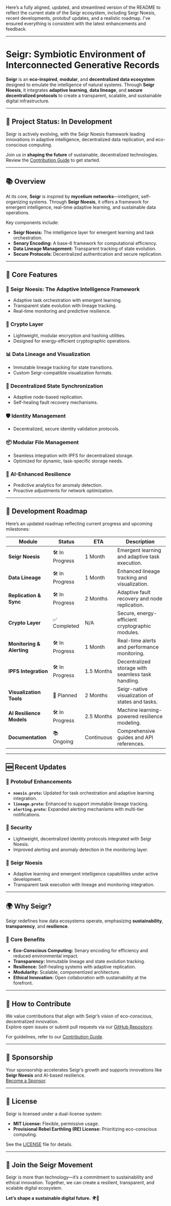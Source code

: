 Here’s a fully aligned, updated, and streamlined version of the README to reflect the current state of the Seigr ecosystem, including Seigr Noesis, recent developments, protobuf updates, and a realistic roadmap. I've ensured everything is consistent with the latest enhancements and feedback.

---

# **Seigr: Symbiotic Environment of Interconnected Generative Records**

**Seigr** is an **eco-inspired**, **modular**, and **decentralized data ecosystem** designed to emulate the intelligence of natural systems. Through **Seigr Noesis**, it integrates **adaptive learning**, **data lineage**, and **secure decentralized protocols** to create a transparent, scalable, and sustainable digital infrastructure.

---

## 📌 **Project Status: In Development**

Seigr is actively evolving, with the Seigr Noesis framework leading innovations in adaptive intelligence, decentralized data replication, and eco-conscious computing.

Join us in **shaping the future** of sustainable, decentralized technologies. Review the [Contribution Guide](CONTRIBUTING.md) to get started.

---

## 📚 **Overview**

At its core, **Seigr** is inspired by **mycelium networks**—intelligent, self-organizing systems. Through **Seigr Noesis**, it offers a framework for emergent intelligence, real-time adaptive learning, and sustainable data operations.

Key components include:
- **Seigr Noesis:** The intelligence layer for emergent learning and task orchestration.
- **Senary Encoding:** A base-6 framework for computational efficiency.
- **Data Lineage Management:** Transparent tracking of state evolution.
- **Secure Protocols:** Decentralized authentication and secure replication.

---

## 🧩 **Core Features**

### 🌱 **Seigr Noesis: The Adaptive Intelligence Framework**
- Adaptive task orchestration with emergent learning.
- Transparent state evolution with lineage tracking.
- Real-time monitoring and predictive resilience.

### 🔐 **Crypto Layer**
- Lightweight, modular encryption and hashing utilities.
- Designed for energy-efficient cryptographic operations.

### 📊 **Data Lineage and Visualization**
- Immutable lineage tracking for state transitions.
- Custom Seigr-compatible visualization formats.

### 🔄 **Decentralized State Synchronization**
- Adaptive node-based replication.
- Self-healing fault recovery mechanisms.

### 🛡️ **Identity Management**
- Decentralized, secure identity validation protocols.

### 📦 **Modular File Management**
- Seamless integration with IPFS for decentralized storage.
- Optimized for dynamic, task-specific storage needs.

### 🤖 **AI-Enhanced Resilience**
- Predictive analytics for anomaly detection.
- Proactive adjustments for network optimization.

---

## 📅 **Development Roadmap**

Here’s an updated roadmap reflecting current progress and upcoming milestones:

| **Module**                 | **Status**        | **ETA**       | **Description**                                |
|-----------------------------|-------------------|---------------|------------------------------------------------|
| **Seigr Noesis**           | 🛠️ In Progress   | 1 Month       | Emergent learning and adaptive task execution.|
| **Data Lineage**           | 🛠️ In Progress   | 1 Month       | Enhanced lineage tracking and visualization.  |
| **Replication & Sync**     | 🛠️ In Progress   | 2 Months      | Adaptive fault recovery and node replication. |
| **Crypto Layer**           | ✅ Completed      | N/A           | Secure, energy-efficient cryptographic modules.|
| **Monitoring & Alerting**  | 🛠️ In Progress   | 1 Month       | Real-time alerts and performance monitoring.  |
| **IPFS Integration**       | 🛠️ In Progress   | 1.5 Months    | Decentralized storage with seamless task handling. |
| **Visualization Tools**    | 📅 Planned       | 2 Months      | Seigr-native visualization of states and tasks.|
| **AI Resilience Models**   | 🛠️ In Progress   | 2.5 Months    | Machine learning-powered resilience modeling. |
| **Documentation**          | 📚 Ongoing       | Continuous    | Comprehensive guides and API references.      |

---

## 🆕 **Recent Updates**

### 📄 **Protobuf Enhancements**
- **`noesis.proto`:** Updated for task orchestration and adaptive learning integration.
- **`lineage.proto`:** Enhanced to support immutable lineage tracking.
- **`alerting.proto`:** Expanded alerting mechanisms with multi-tier notifications.

### 🔐 **Security**
- Lightweight, decentralized identity protocols integrated with Seigr Noesis.
- Improved alerting and anomaly detection in the monitoring layer.

### 🌟 **Seigr Noesis**
- Adaptive learning and emergent intelligence capabilities under active development.
- Transparent task execution with lineage and monitoring integration.

---

## 🌍 **Why Seigr?**

Seigr redefines how data ecosystems operate, emphasizing **sustainability**, **transparency**, and **resilience**.  

### 🎯 **Core Benefits**
- **Eco-Conscious Computing:** Senary encoding for efficiency and reduced environmental impact.
- **Transparency:** Immutable lineage and state evolution tracking.
- **Resilience:** Self-healing systems with adaptive replication.
- **Modularity:** Scalable, componentized architecture.
- **Ethical Innovation:** Open collaboration with sustainability at the forefront.

---

## 🤝 **How to Contribute**

We value contributions that align with Seigr’s vision of eco-conscious, decentralized innovation.  
Explore open issues or submit pull requests via our [GitHub Repository](https://github.com/Seigr-lab/Seigr-EcoSystem).

For guidelines, refer to our [Contribution Guide](CONTRIBUTING.md).

---

## 💖 **Sponsorship**

Your sponsorship accelerates Seigr’s growth and supports innovations like **Seigr Noesis** and AI-based resilience.  
[Become a Sponsor](https://github.com/sponsors/Seigr-lab).

---

## 📜 **License**

Seigr is licensed under a dual-license system:
- **MIT License:** Flexible, permissive usage.
- **Provisional Rebel Earthling (RE) License:** Prioritizing eco-conscious computing.

See the [LICENSE](LICENSE) file for details.

---

## 🌟 **Join the Seigr Movement**

Seigr is more than technology—it’s a commitment to sustainability and ethical innovation. Together, we can create a resilient, transparent, and scalable digital ecosystem.  

**Let’s shape a sustainable digital future.** 🌍🚀

